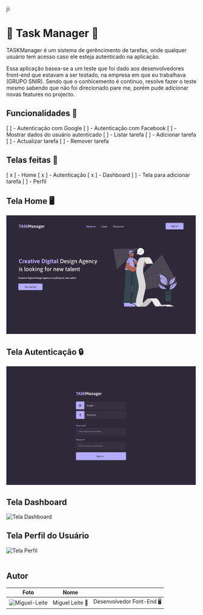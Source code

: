
ji:

# 🚧 Task Manager 🚧

<p>
TASKManager é um sistema de gerêncimento de tarefas, onde qualquer usuário tem acesso caso ele esteja
autenticado na aplicação. <br />

Essa aplicação basea-se a um teste que foi dado aos desenvolvedores front-end que estavam
a ser testado, na empresa em que eu trabalhava (GRUPO SNIR).
Sendo que o conhicemento é continuo, resolve fazer o teste mesmo sabendo que não foi direcionado pare me, porém pude adicionar novas features no projecto.
</p>

## Funcionalidades 🚀

[ ] - Autenticação com Google
[ ] - Autenticação com Facebook
[ ] - Mostrar dados do usuário autenticado
[ ] - Listar tarefa
[ ] - Adicionar tarefa
[ ] - Actualizar tarefa
[ ] - Remover tarefa

## Telas feitas 🚀

[ x ] - Home
[ x ] - Autenticação
[ x ] - Dashboard
[ ]   - Tela para adicionar tarefa
[ ]   - Perfil

## Tela Home 🖥️

<img width="500" src="./screens/SnirTask.svg" alt="Tela Home" />

## Tela Autenticação 🔒️

<img width="500" src="./screens/SnirTask login.svg" alt="Tela login" />

## Tela Dashboard

<img width="500" src="./screens/SnirTask dashboard.svg" alt="Tela Dashboard" />

## Tela Perfil do Usuário

<img width="500" src="./screens/SnirTask dashboard profile.svg" alt="Tela Perfil" />

<br />
<br />

## Autor

<table>
  <thead>
    <tr>
      <th>Foto</th>
      <th>Nome</th>
      <th></th>
    </tr>
  </thead>
  <tbody>
    <tr>
      <td> <img src="https://github.com/Miguel-Leite.png" alt="Miguel-Leite" /> </td>
      <td>Miguel Leite 🦸</td>
      <td>Desenvolvedor Font-End 🖥️</td>
    </tr>
  </tbody>
</table>

